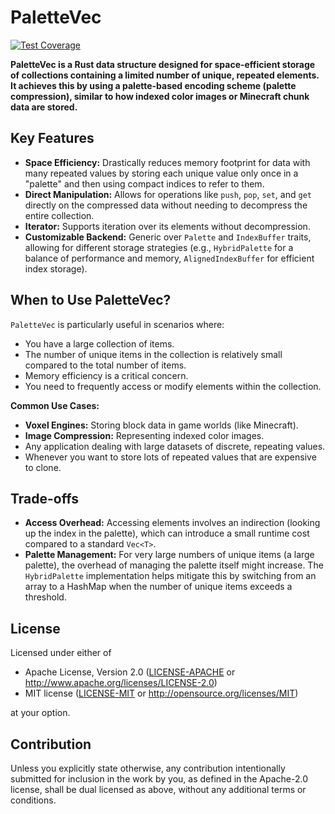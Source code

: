 # PaletteVec

[![Test Coverage](https://img.shields.io/endpoint?url=https://gist.githubusercontent.com/alexdesander/2bb1bb9e61798b07ce8eabb2f9c9dec3/raw/palettevec_test_coverage.json)](https://gist.github.com/alexdesander/2bb1bb9e61798b07ce8eabb2f9c9dec3)

**PaletteVec is a Rust data structure designed for space-efficient storage of collections containing a limited number of unique, repeated elements. It achieves this by using a palette-based encoding scheme (palette compression), similar to how indexed color images or Minecraft chunk data are stored.**

## Key Features

* **Space Efficiency:** Drastically reduces memory footprint for data with many repeated values by storing each unique value only once in a "palette" and then using compact indices to refer to them.
* **Direct Manipulation:** Allows for operations like `push`, `pop`, `set`, and `get` directly on the compressed data without needing to decompress the entire collection.
* **Iterator:** Supports iteration over its elements without decompression.
* **Customizable Backend:** Generic over `Palette` and `IndexBuffer` traits, allowing for different storage strategies (e.g., `HybridPalette` for a balance of performance and memory, `AlignedIndexBuffer` for efficient index storage).

## When to Use PaletteVec?

`PaletteVec` is particularly useful in scenarios where:

* You have a large collection of items.
* The number of unique items in the collection is relatively small compared to the total number of items.
* Memory efficiency is a critical concern.
* You need to frequently access or modify elements within the collection.

**Common Use Cases:**

* **Voxel Engines:** Storing block data in game worlds (like Minecraft).
* **Image Compression:** Representing indexed color images.
* Any application dealing with large datasets of discrete, repeating values.
* Whenever you want to store lots of repeated values that are expensive to clone.

## Trade-offs

* **Access Overhead:** Accessing elements involves an indirection (looking up the index in the palette), which can introduce a small runtime cost compared to a standard `Vec<T>`.
* **Palette Management:** For very large numbers of unique items (a large palette), the overhead of managing the palette itself might increase. The `HybridPalette` implementation helps mitigate this by switching from an array to a HashMap when the number of unique items exceeds a threshold.

## License

Licensed under either of

 * Apache License, Version 2.0
   ([LICENSE-APACHE](LICENSE-APACHE) or http://www.apache.org/licenses/LICENSE-2.0)
 * MIT license
   ([LICENSE-MIT](LICENSE-MIT) or http://opensource.org/licenses/MIT)

at your option.

## Contribution

Unless you explicitly state otherwise, any contribution intentionally submitted
for inclusion in the work by you, as defined in the Apache-2.0 license, shall be
dual licensed as above, without any additional terms or conditions.
